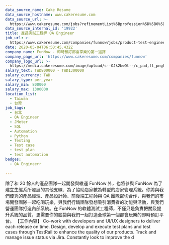 ```yaml
---
data_source_name: Cake Resume
data_source_hostname: www.cakeresume.com
data_source_url: >-
  https://www.cakeresume.com/jobs?refinementList%5Bprofession%5D%5B0%5D=engineering_qa-engineer&refinementList%5Bsalary_currency%5D=TWD&range%5Bsalary_range%5D%5Bmin%5D=800096
data_source_internal_id: '19922'
title: 產品測試工程師 QA Engineer
job_url: >-
  https://www.cakeresume.com/companies/funnow/jobs/product-test-engineer-sqa-engineer
date: 2020-05-04T06:50:45.432Z
company_name: FunNow - 即時預訂都會享樂的第一選擇
company_page_url: 'https://www.cakeresume.com/companies/funnow'
company_logo_url: >-
  https://media.cakeresume.com/image/upload/s--OJk2bwDt--/c_pad,fl_png8,h_200,w_200/v1588573843/tyim2xqi5znoptmhgw0c.png
salary_text: TWD800000 - TWD1300000
salary_currency: TWD
salary_type: per_year
salary_min: 800000
salary_max: 1300000
location_list:
  - Taiwan
  - 台灣
job_tags:
  - 台北
  - QA Engineer
  - JMeter
  - SQL
  - Automation
  - Python
  - Testing
  - Test case
  - test plan
  - test automation
badges:
  - QA Engineerr

---
```


除了和 20 餘人的產品團隊一起開發與維運 FunNow 外，也將參與 FunNow 為了建立生態系所發展的其他支線、為了協助店家數為轉型的店家管理系統。你將與我們優秀的產品經理、產品設計師、前後端工程師與 QA 團隊密切合作，與我們的市場開發團隊一起吃喝玩樂，與我們行銷團隊發想吸引消費者的功能與活動，與我們營運團隊打造內部系統。在 FunNow 的軟體測試工程師，不僅只是負責把關及提升系統的品質，更需要你的腦袋與我們一起打造全球第一個都會玩樂的即時預訂平台。 【工作內容】 Co-work with developers and UI/UX designers to deliver each release on time. Design, develop and execute test plans and test cases through TestRail to enhance the quality of our products. Track and manage issue status via Jira. Constantly look to improve the d